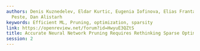 ```yaml
---
authors: Denis Kuznedelev, Eldar Kurtic, Eugenia Iofinova, Elias Frantar, Alexandra
  Peste, Dan Alistarh
keywords: Efficient ML, Pruning, optimization, sparsity
link: https://openreview.net/forum?id=HwyuE3QZtS
title: Accurate Neural Network Pruning Requires Rethinking Sparse Optimization
session: 2
---
```

